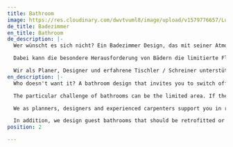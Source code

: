 ```yaml
---
title: Bathroom
image: https://res.cloudinary.com/dwvtvuml8/image/upload/v1579776657/Luxus-Badezimmer-Badmoebel-nach-Ma%C3%9F_qzqiji.jpg
de_title: Badezimmer
en_title: Bathroom
de_description: |-
  Wer wünscht es sich nicht? Ein Badezimmer Design, das mit seiner Atmosphäre und seinem hohen Komfort zum Abschalten einlädt und den Wellnessaspekt eines luxuriösen Home Spa bietet. Ein Luxus Badezimmer, in dem Sie morgens Pflegeprodukte, Handtücher und Kosmetika an ihrem Platz griffbereit vorfinden oder nach einem ereignisreichen Tag in stimmungsvollem Licht bei einem duftenden Bad in angenehmer Atmosphäre zur Ruhe kommen und entspannen können.

  Dabei kann die besondere Herausforderung von Bädern die limitierte Fläche sein. Sind Möbel, Gestaltung, Interior Design und Beschaffenheit des Innenausbaus lückenlos aufeinander abgestimmt, dient jeder Quadratmeter der Pflege und des Wohlfühlens.

  Wir als Planer, Designer und erfahrene Tischler / Schreiner unterstützen Sie darin, Ihre Vision vom individuellen Masterbad selbst auf kleinstem Raum zu realisieren. Vom passgenauen Waschtisch über den Badezimmerschrank bis hin zum Waschtischunterschrank. Badezimmermöbel aus Holz und anderen Werkstoffen fertigen wir auf Wunsch nach Maß. Zusätzlich konzipieren wir Gästebäder, die nachträglich ein- oder umgebaut werden sollen, damit auch ihr Besuch stets ein anspruchsvoll entwickeltes und funktional einwandfreies Bad vorfindet.
en_description: |-
  Who doesn't want it? A bathroom design that invites you to switch off with its atmosphere and high comfort and offers the wellness aspect of a luxurious Home SPAS. A luxury bathroom, in which you will find care products, towels and cosmetics at your fingertips in the morning or after an eventful day in an atmospheric light you can relax and unwind in a fragrant bath in a pleasant atmosphere.

  The particular challenge of bathrooms can be the limited area. If the furniture, design, interior design and quality of the interior fittings are perfectly coordinated, you can gain some additional square meters for maintenance and well-being.

  We as planners, designers and experienced carpenters support you in realizing your vision of an individual master bathroom even in the smallest of spaces. From the perfectly fitting washbasin to the bathroom cabinet to the vanity unit. We manufacture bathroom furniture made of wood and other materials on request.

  In addition, we design guest bathrooms that should be retrofitted or converted so that even spontaneous guests can always find a sophisticated, functionally perfect bathroom.
position: 2

---
```

